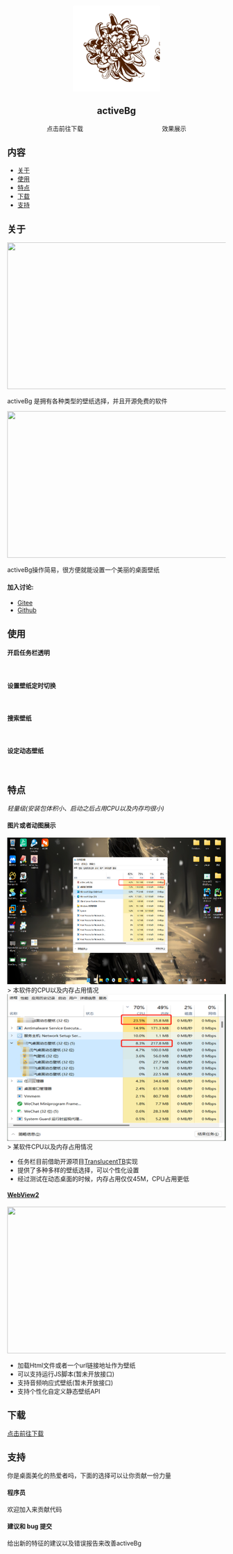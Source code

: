 
<p style="text-align: center">
  <img alt="Logo" src="/lib/assets/logo.svg" width="200" style="background-color: #a99a9a"/>
  <h2 style="text-align: center">activeBg</h2>
</p>

<div style="display: flex; justify-content: space-around">
    <a>点击前往下载</a>
    <a>效果展示</a>
</div>

[//]: # (注释)

## 内容
- [关于](#关于)
- [使用](#使用)
- [特点](#特点)
- [下载](#下载)
- [支持](#支持)

## 关于
<img src="../assets/images/1672324183496263.jpg" width="600" height="338"/>

activeBg 是拥有各种类型的壁纸选择，并且开源免费的软件

<img src="../assets/images/1672324860150398.jpg" width="600" height="338"/>

activeBg操作简易，很方便就能设置一个美丽的桌面壁纸

#### 加入讨论:
* <a href="https://www.reddit.com/r/LivelyWallpaper/">Gitee</a>
* <a href="https://gitee.com/s99q/ActiveBg/issues">Github</a>

## 使用

#### 开启任务栏透明
<img src="">

#### 设置壁纸定时切换
<img src="">

#### 搜索壁纸
<img src="">

#### 设定动态壁纸
<img src="">

## 特点
*轻量级(安装包体积小、启动之后占用CPU以及内存均很小)*

[//]: # (这里需要放置CPU以及内存的图片)
#### 图片或者动图展示
<img src="/lib/assets/description/activeBg_usage_of_CPU_and_memory.png" width="600" height="338"/>
> 本软件的CPU以及内存占用情况
<img src="/lib/assets/description/XXdesk_software_usage_of_CPU_and_memory.png" width="600" height="338"/>
> 某软件CPU以及内存占用情况
<br />

* 任务栏目前借助开源项目<a href="https://github.com/TranslucentTB/TranslucentTB">TranslucentTB</a>实现
* 提供了多种多样的壁纸选择，可以个性化设置
* 经过测试在动态桌面的时候，内存占用仅仅45M，CPU占用更低
#### <a href="https://developer.microsoft.com/en-us/microsoft-edge/webview2/">WebView2</a>
<img src="../assets/images/1672325302833096.jpg" width="600" height="338"/>

* 加载Html文件或者一个url链接地址作为壁纸
* 可以支持运行JS脚本(暂未开放接口)
* 支持音频响应式壁纸(暂未开放接口)
* 支持个性化自定义静态壁纸API

## 下载

<a href="">点击前往下载</a>

## 支持
你是桌面美化的热爱者吗，下面的选择可以让你贡献一份力量
#### 程序员
欢迎加入来贡献代码

#### 建议和 bug 提交
给出新的特征的建议以及错误报告来改善activeBg